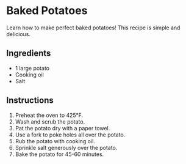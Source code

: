 # Baked Potatoes

Learn how to make perfect baked potatoes! This recipe is simple and delicious.
## Ingredients

- 1 large potato
- Cooking oil
- Salt
## Instructions

1. Preheat the oven to 425°F.
2. Wash and scrub the potato.
3. Pat the potato dry with a paper towel.
4. Use a fork to poke holes all over the potato.
5. Rub the potato with cooking oil.
6. Sprinkle salt generously over the potato.
7. Bake the potato for 45-60 minutes.